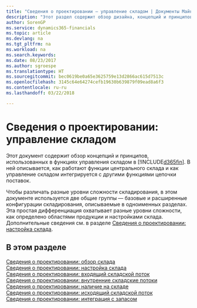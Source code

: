 ```yaml
---
title: "Сведения о проектировании — управление складом | Документы Майкрософт"
description: "Этот раздел содержит обзор дизайна, концепций и принципов, используемых в функциях управления складом в Finance and Operations, Business edition."
author: SorenGP
ms.service: dynamics365-financials
ms.topic: article
ms.devlang: na
ms.tgt_pltfrm: na
ms.workload: na
ms.search.keywords: 
ms.date: 08/23/2017
ms.author: sgroespe
ms.translationtype: HT
ms.sourcegitcommit: bec0619be0a65e3625759e13d2866ac615d7513c
ms.openlocfilehash: 3145c64e64274cefb19630b639879f09ead8a6f3
ms.contentlocale: ru-ru
ms.lasthandoff: 03/22/2018

---
```

# <a name="design-details-warehouse-management"></a>Сведения о проектировании: управление складом
Этот документ содержит обзор концепций и принципов, использованных в функциях управления складом в [!INCLUDE[d365fin](includes/d365fin_md.md)]. В ней описывается, как работают функции центрального склада и как управление складом интегрируется с другими функциями цепочки поставок.  

Чтобы различать разные уровни сложности складирования, в этом документе используется две общие группы — базовые и расширенные конфигурации складирования, описываемые в одноименных разделах. Эта простая дифференциация охватывает разные уровни сложности, как определено областями продукции и настройками склада. Дополнительные сведения см. в разделе [Сведения о проектировании: настройка склада](design-details-warehouse-setup.md).  

## <a name="in-this-section"></a>В этом разделе  
[Сведения о проектировании: обзор склада](design-details-warehouse-overview.md)  
[Сведения о проектировании: настройка склада](design-details-warehouse-setup.md)  
[Сведения о проектировании: входящий складской поток](design-details-inbound-warehouse-flow.md)  
[Сведения о проектировании: внутренние складские потоки](design-details-internal-warehouse-flows.md)  
[Сведения о проектировании: наличие на складе](design-details-availability-in-the-warehouse.md)  
[Сведения о проектировании: исходящий складской поток](design-details-outbound-warehouse-flow.md)  
[Сведения о проектировании: интеграция с запасом](design-details-integration-with-inventory.md)

